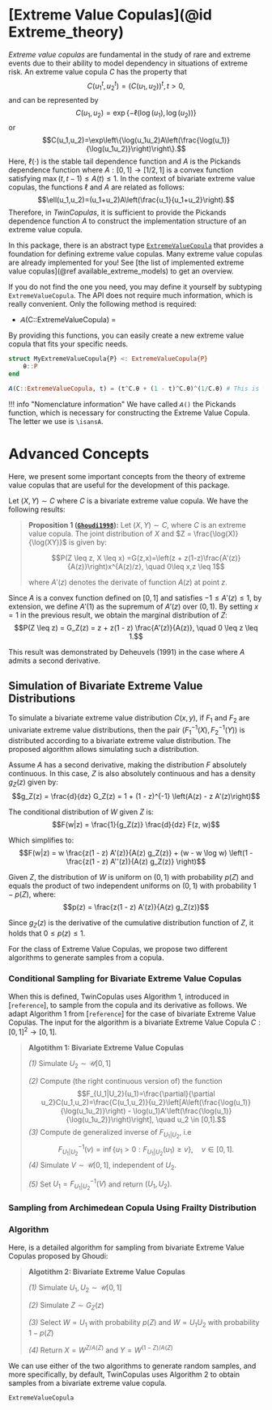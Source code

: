 # [Extreme Value Copulas](@id Extreme_theory)

*Extreme value copulas* are fundamental in the study of rare and extreme events due to their ability to model dependency in situations of extreme risk. An extreme value copula $C$ has the property that $$C(u_1^t, u_2^t)=(C(u_1,u_2))^t, t > 0,$$
and can be represented by
$$C(u_1, u_2)=\exp\{-\ell(\log(u_1),\log(u_2))\}$$
or
$$C(u_1,u_2)=\exp\left\{\log(u_1u_2)A\left(\frac{\log(u_1)}{\log(u_1u_2)}\right)\right\}.$$ 
Here, $\ell(\cdot)$ is the stable tail dependence function and $A$ is the Pickands dependence function where $A: [0,1] \to [1/2, 1]$ is a convex function satisfying $\max(t, t-1)\leq A(t) \leq 1.$ In the context of bivariate extreme value copulas, the functions $\ell$ and $A$ are related as follows:
$$\ell(u_1,u_2)=(u_1+u_2)A\left(\frac{u_1}{u_1+u_2}\right).$$
Therefore, in *TwinCopulas*, it is sufficient to provide the Pickands dependence function $A$ to construct the implementation structure of an extreme value copula.

In this package, there is an abstract type [`ExtremeValueCopula`](@ref) that provides a foundation for defining extreme value copulas. Many extreme value copulas are already implemented for you! See [the list of implemented extreme value copulas](@ref available_extreme_models) to get an overview.

If you do not find the one you need, you may define it yourself by subtyping `ExtremeValueCopula`. The API does not require much information, which is really convenient. Only the following method is required:

* 𝘈(C::ExtremeValueCopula) =

By providing this functions, you can easily create a new extreme value copula that fits your specific needs.

```julia
struct MyExtremeValueCopula{P} <: ExtremeValueCopula{P}
    θ::P
end

𝘈(C::ExtremeValueCopula, t) = (t^C.θ + (1 - t)^C.θ)^(1/C.θ) # This is the Pickands function of the Logistic (Gumbel) Copula
```

!!! info "Nomenclature information"
    We have called `𝘈()` the Pickands function, which is necessary for constructing the Extreme Value Copula. The letter we use is `\isansA`.

# Advanced Concepts

Here, we present some important concepts from the theory of extreme value copulas that are useful for the development of this package.

Let $(X,Y) \sim C$ where $C$ is a bivariate extreme value copula. We have the following results:

> **Proposition 1 ([`Ghoudi1998`](@cite)):** Let $(X, Y) \sim C$, where $C$ is an extreme value copula. The joint distribution of $X$ and $Z = \frac{\log(X)}{\log(XY)}$ is given by:
>
> $$P(Z \leq z, X \leq x) =G(z,x)=\left(z + z(1-z)\frac{A'(z)}{A(z)}\right)x^{A(z)/z}, \quad 0\leq x,z \leq 1$$ 
>
> where $A'(z)$ denotes the derivate of function $A(z)$ at point $z.$

Since $A$ is a convex function defined on $[0, 1]$ and satisfies $-1 \leq A'(z) \leq 1$, by extension, we define $A'(1)$ as the supremum of $A'(z)$ over $(0, 1)$. By setting $x = 1$ in the previous result, we obtain the marginal distribution of $Z$:
$$P(Z \leq z) = G_Z(z) = z + z(1 - z) \frac{A'(z)}{A(z)}, \quad 0 \leq z \leq 1.$$

This result was demonstrated by Deheuvels (1991) in the case where $A$ admits a second derivative.


## Simulation of Bivariate Extreme Value Distributions

To simulate a bivariate extreme value distribution $C(x, y)$, if $F_1$ and $F_2$ are univariate extreme value distributions, then the pair $( F_1^{-1}(X), F_2^{-1}(Y) )$ is distributed according to a bivariate extreme value distribution. The proposed algorithm allows simulating such a distribution.

Assume $A$ has a second derivative, making the distribution $F$ absolutely continuous. In this case, $Z$ is also absolutely continuous and has a density $g_Z(z)$ given by:
$$g_Z(z) = \frac{d}{dz} G_Z(z) = 1 + (1 - z)^{-1} \left(A(z) - z A'(z)\right)$$

The conditional distribution of $W$ given $Z$ is:
$$F(w|z) = \frac{1}{g_Z(z)} \frac{d}{dz} F(z, w)$$ 

Which simplifies to:
$$F(w|z) = w \frac{z(1 - z) A'(z)}{A(z) g_Z(z)} + (w - w \log w) \left(1 - \frac{z(1 - z) A''(z)}{A(z) g_Z(z)} \right)$$

Given $Z$, the distribution of $W$ is uniform on $(0, 1)$ with probability $p(Z)$ and equals the product of two independent uniforms on $(0, 1)$ with probability $1 - p(Z)$, where:
$$p(z) = \frac{z(1 - z) A'(z)}{A(z) g_Z(z)}$$

Since $g_Z(z)$ is the derivative of the cumulative distribution function of $Z$, it holds that $0 \leq p(z) \leq 1$.

For the class of Extreme Value Copulas, we propose two different algorithms to generate samples from a copula.

### Conditional Sampling for Bivariate Extreme Value Copulas

When this is defined, TwinCopulas uses Algorithm 1, introduced in [`reference`], to sample from the copula and its derivative as follows. We adapt Algorithm 1 from  [`reference`] for the case of bivariate Extreme Value Copulas. The input for the algorithm is a bivariate Extreme Value Copula $C: [0,1]^2 \to [0,1].$

> **Algotithm 1: Bivariate Extreme Value Copulas**
> 
> *(1)* Simulate $U_2 \sim \mathcal{U}[0,1]$
>
> *(2)* Compute (the right continuous version of) the function $$F_{U_1|U_2}(u_1)=\frac{\partial}{\partial u_2}C(u_1,u_2)=\frac{C(u_1,u_2)}{u_2}\left[A\left(\frac{\log(u_1)}{\log(u_1u_2)}\right) - \log(u_1)A'\left(\frac{\log(u_1)}{\log(u_1u_2)}\right)\right], \quad u_2 \in [0,1].$$
> *(3)* Compute de generalized inverse of $F_{U_1|U_2},$ i.e $$F^{-1}_{U_1|U_2}(v)=\inf\{u_1 > 0: F_{U_1|U_2}(u_1)\geq v\}, \quad v \in [0,1].$$ 
> *(4)* Simulate $V \sim \mathcal{U}[0,1],$ independent of $U_2.$
>
> *(5)* Set $U_1 = F^{-1}_{U_1|U_2}(V)$ and return $(U_1, U_2).$

### Sampling from Archimedean Copula Using Frailty Distribution

### Algorithm

Here, is a detailed algorithm for sampling from bivariate Extreme Value Copulas proposed by Ghoudi:
> **Algotithm 2: Bivariate Extreme Value Copulas**
> 
> *(1)* Simulate $U_1,U_2 \sim \mathcal{U}[0,1]$
>
> *(2)* Simulate $Z \sim G_Z(z)$ 
>
> *(3)* Select $W=U_1$ with probability $p(Z)$ and $W=U_1U_2$ with probability $1-p(Z)$
> 
> *(4)* Return $X=W^{Z/A(Z)}$ and $Y=W^{(1-Z)/A(Z)}$  

We can use either of the two algorithms to generate random samples, and more specifically, by default, TwinCopulas uses Algorithm 2 to obtain samples from a bivariate extreme value copula.


```@docs
ExtremeValueCopula
```
